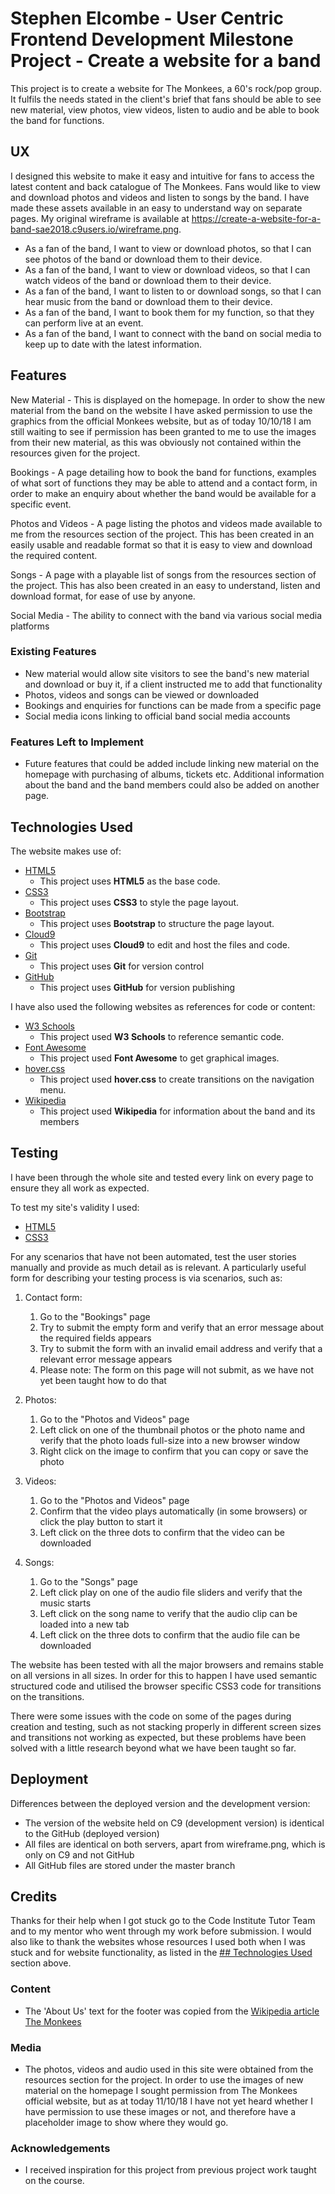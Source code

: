 # Stephen Elcombe - User Centric Frontend Development Milestone Project - Create a website for a band

This project is to create a website for The Monkees, a 60's rock/pop group. It fulfils the needs stated in the client's brief that fans should be able to see new material, view photos, view videos, listen to audio and be able to book the band for functions.

 
## UX
 
I designed this website to make it easy and intuitive for fans to access the latest content and back catalogue of The Monkees. Fans would like to view and download photos and videos and listen to songs by the band. I have made these assets available in an easy to understand way on separate pages. My original wireframe is available at https://create-a-website-for-a-band-sae2018.c9users.io/wireframe.png.

- As a fan of the band, I want to view or download photos, so that I can see photos of the band or download them to their device.
- As a fan of the band, I want to view or download videos, so that I can watch videos of the band or download them to their device.
- As a fan of the band, I want to listen to or download songs, so that I can hear music from the band or download them to their device.
- As a fan of the band, I want to book them for my function, so that they can perform live at an event.
- As a fan of the band, I want to connect with the band on social media to keep up to date with the latest information.


## Features

New Material - This is displayed on the homepage. In order to show the new material from the band on the website I have asked permission to use the graphics from the official Monkees website, but as of today 10/10/18 I am still waiting to see if permission has been granted to me to use the images from their new material, as this was obviously not contained within the resources given for the project.

Bookings - A page detailing how to book the band for functions, examples of what sort of functions they may be able to attend and a contact form, in order to make an enquiry about whether the band would be available for a specific event.

Photos and Videos - A page listing the photos and videos made available to me from the resources section of the project. This has been created in an easily usable and readable format so that it is easy to view and download the required content.

Songs - A page with a playable list of songs from the resources section of the project. This has also been created in an easy to understand, listen and download format, for ease of use by anyone.

Social Media - The ability to connect with the band via various social media platforms

 
### Existing Features
- New material would allow site visitors to see the band's new material and download or buy it, if a client instructed me to add that functionality
- Photos, videos and songs can be viewed or downloaded
- Bookings and enquiries for functions can be made from a specific page
- Social media icons linking to official band social media accounts


### Features Left to Implement
- Future features that could be added include linking new material on the homepage with purchasing of albums, tickets etc. Additional information about the band and the band members could also be added on another page.


## Technologies Used

The website makes use of:
- [HTML5](https://www.w3.org)
    - This project uses **HTML5** as the base code.
- [CSS3](https://www.w3.org)
    - This project uses **CSS3** to style the page layout.
- [Bootstrap](https://getbootstrap.com)
    - This project uses **Bootstrap** to structure the page layout.
- [Cloud9](https://ide.c9.io)
    - This project uses **Cloud9** to edit and host the files and code.
- [Git](https://git-scm.com/)
    - This project uses **Git** for version control
- [GitHub](https://github.com)
    - This project uses **GitHub** for version publishing

I have also used the following websites as references for code or content:
- [W3 Schools](www.w3schools.com)
    - This project used **W3 Schools** to reference semantic code.
- [Font Awesome](www.fontawesome.com)
    - This project used **Font Awesome** to get graphical images.
- [hover.css](http://ianlunn.github.io/Hover/)
    - This project used **hover.css** to create transitions on the navigation menu.
- [Wikipedia](www.wikipedia.org)
    - This project used **Wikipedia** for information about the band and its members


## Testing

I have been through the whole site and tested every link on every page to ensure they all work as expected.

To test my site's validity I used:
- [HTML5](https://validator.w3.org/nu/)
- [CSS3](https://jigsaw.w3.org/css-validator/)

For any scenarios that have not been automated, test the user stories manually and provide as much detail as is relevant. A particularly useful form for describing your testing process is via scenarios, such as:

1. Contact form:
    1. Go to the "Bookings" page
    2. Try to submit the empty form and verify that an error message about the required fields appears
    3. Try to submit the form with an invalid email address and verify that a relevant error message appears
    4. Please note: The form on this page will not submit, as we have not yet been taught how to do that

2. Photos:
    1. Go to the "Photos and Videos" page
    2. Left click on one of the thumbnail photos or the photo name and verify that the photo loads full-size into a new browser window
    3. Right click on the image to confirm that you can copy or save the photo

3. Videos:
    1. Go to the "Photos and Videos" page
    2. Confirm that the video plays automatically (in some browsers) or click the play button to start it
    3. Left click on the three dots to confirm that the video can be downloaded

4. Songs:
    1. Go to the "Songs" page
    2. Left click play on one of the audio file sliders and verify that the music starts
    3. Left click on the song name to verify that the audio clip can be loaded into a new tab
    4. Left click on the three dots to confirm that the audio file can be downloaded


The website has been tested with all the major browsers and remains stable on all versions in all sizes. In order for this to happen I have used semantic structured code and utilised the browser specific CSS3 code for transitions on the transitions.

There were some issues with the code on some of the pages during creation and testing, such as not stacking properly in different screen sizes and transitions not working as expected, but these problems have been solved with a little research beyond what we have been taught so far.


## Deployment

Differences between the deployed version and the development version:
- The version of the website held on C9 (development version) is identical to the GitHub (deployed version)
- All files are identical on both servers, apart from wireframe.png, which is only on C9 and not GitHub
- All GitHub files are stored under the master branch


## Credits
Thanks for their help when I got stuck go to the Code Institute Tutor Team and to my mentor who went through my work before submission. I would also like to thank the websites whose resources I used both when I was stuck and for website functionality, as listed in the [## Technologies Used](#technologies-used) section above.

### Content
- The 'About Us' text for the footer was copied from the [Wikipedia article The Monkees](https://en.wikipedia.org/wiki/The_Monkees)


### Media
- The photos, videos and audio used in this site were obtained from the resources section for the project. In order to use the images of new material on the homepage I sought permission from The Monkees official website, but as at today 11/10/18 I have not yet heard whether I have permission to use these images or not, and therefore have a placeholder image to show where they would go.


### Acknowledgements

- I received inspiration for this project from previous project work taught on the course.
